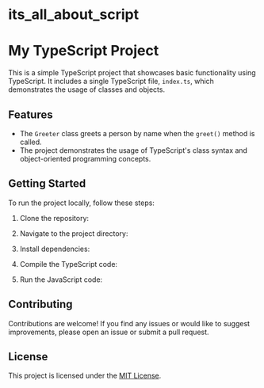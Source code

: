 # its_all_about_script


# My TypeScript Project

This is a simple TypeScript project that showcases basic functionality using TypeScript. It includes a single TypeScript file, `index.ts`, which demonstrates the usage of classes and objects.

## Features

- The `Greeter` class greets a person by name when the `greet()` method is called.
- The project demonstrates the usage of TypeScript's class syntax and object-oriented programming concepts.

## Getting Started

To run the project locally, follow these steps:

1. Clone the repository:

2. Navigate to the project directory:

3. Install dependencies:

4. Compile the TypeScript code:

5. Run the JavaScript code:

## Contributing

Contributions are welcome! If you find any issues or would like to suggest improvements, please open an issue or submit a pull request.

## License

This project is licensed under the [MIT License](LICENSE).



